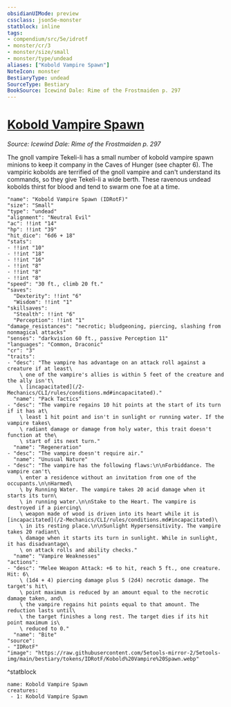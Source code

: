```yaml
---
obsidianUIMode: preview
cssclass: json5e-monster
statblock: inline
tags:
- compendium/src/5e/idrotf
- monster/cr/3
- monster/size/small
- monster/type/undead
aliases: ["Kobold Vampire Spawn"]
NoteIcon: monster
BestiaryType: undead
SourceType: Bestiary
BookSource: Icewind Dale: Rime of the Frostmaiden p. 297
---
```

# [Kobold Vampire Spawn](2-Mechanics/CLI/bestiary/undead/kobold-vampire-spawn-idrotf.md)
*Source: Icewind Dale: Rime of the Frostmaiden p. 297*  

The gnoll vampire Tekeli-li has a small number of kobold vampire spawn minions to keep it company in the Caves of Hunger (see chapter 6). The vampiric kobolds are terrified of the gnoll vampire and can't understand its commands, so they give Tekeli-li a wide berth. These ravenous undead kobolds thirst for blood and tend to swarm one foe at a time.

```statblock
"name": "Kobold Vampire Spawn (IDRotF)"
"size": "Small"
"type": "undead"
"alignment": "Neutral Evil"
"ac": !!int "14"
"hp": !!int "39"
"hit_dice": "6d6 + 18"
"stats":
- !!int "10"
- !!int "18"
- !!int "16"
- !!int "8"
- !!int "8"
- !!int "8"
"speed": "30 ft., climb 20 ft."
"saves":
  "Dexterity": !!int "6"
  "Wisdom": !!int "1"
"skillsaves":
  "Stealth": !!int "6"
  "Perception": !!int "1"
"damage_resistances": "necrotic; bludgeoning, piercing, slashing from nonmagical attacks"
"senses": "darkvision 60 ft., passive Perception 11"
"languages": "Common, Draconic"
"cr": "3"
"traits":
- "desc": "The vampire has advantage on an attack roll against a creature if at least\
    \ one of the vampire's allies is within 5 feet of the creature and the ally isn't\
    \ [incapacitated](/2-Mechanics/CLI/rules/conditions.md#incapacitated)."
  "name": "Pack Tactics"
- "desc": "The vampire regains 10 hit points at the start of its turn if it has at\
    \ least 1 hit point and isn't in sunlight or running water. If the vampire takes\
    \ radiant damage or damage from holy water, this trait doesn't function at the\
    \ start of its next turn."
  "name": "Regeneration"
- "desc": "The vampire doesn't require air."
  "name": "Unusual Nature"
- "desc": "The vampire has the following flaws:\n\nForbiddance. The vampire can't\
    \ enter a residence without an invitation from one of the occupants.\n\nHarmed\
    \ by Running Water. The vampire takes 20 acid damage when it starts its turn\
    \ in running water.\n\nStake to the Heart. The vampire is destroyed if a piercing\
    \ weapon made of wood is driven into its heart while it is [incapacitated](/2-Mechanics/CLI/rules/conditions.md#incapacitated)\
    \ in its resting place.\n\nSunlight Hypersensitivity. The vampire takes 20 radiant\
    \ damage when it starts its turn in sunlight. While in sunlight, it has disadvantage\
    \ on attack rolls and ability checks."
  "name": "Vampire Weaknesses"
"actions":
- "desc": "Melee Weapon Attack: +6 to hit, reach 5 ft., one creature. Hit: 6\
    \ (1d4 + 4) piercing damage plus 5 (2d4) necrotic damage. The target's hit\
    \ point maximum is reduced by an amount equal to the necrotic damage taken, and\
    \ the vampire regains hit points equal to that amount. The reduction lasts until\
    \ the target finishes a long rest. The target dies if its hit point maximum is\
    \ reduced to 0."
  "name": "Bite"
"source":
- "IDRotF"
"image": "https://raw.githubusercontent.com/5etools-mirror-2/5etools-img/main/bestiary/tokens/IDRotF/Kobold%20Vampire%20Spawn.webp"
```
^statblock

```encounter-table
name: Kobold Vampire Spawn
creatures:
 - 1: Kobold Vampire Spawn
```